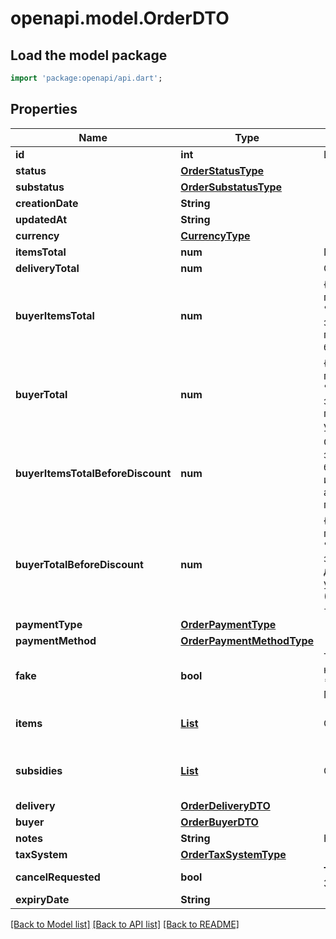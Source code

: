 # openapi.model.OrderDTO

## Load the model package
```dart
import 'package:openapi/api.dart';
```

## Properties
Name | Type | Description | Notes
------------ | ------------- | ------------- | -------------
**id** | **int** | Идентификатор заказа. | [optional] 
**status** | [**OrderStatusType**](OrderStatusType.md) |  | [optional] 
**substatus** | [**OrderSubstatusType**](OrderSubstatusType.md) |  | [optional] 
**creationDate** | **String** |  | [optional] 
**updatedAt** | **String** |  | [optional] 
**currency** | [**CurrencyType**](CurrencyType.md) |  | [optional] 
**itemsTotal** | **num** | Платеж покупателя.  | [optional] 
**deliveryTotal** | **num** | Стоимость доставки.  | [optional] 
**buyerItemsTotal** | **num** | {% note warning \"\" %}  Этот параметр устарел.  {% endnote %}  Стоимость всех товаров в заказе в валюте покупателя после применения скидок и без учета стоимости доставки.  | [optional] 
**buyerTotal** | **num** | {% note warning \"\" %}  Этот параметр устарел.  {% endnote %}  Стоимость всех товаров в заказе в валюте покупателя после применения скидок и с учетом стоимости доставки.  | [optional] 
**buyerItemsTotalBeforeDiscount** | **num** | Стоимость всех товаров в заказе в валюте покупателя без учета стоимости доставки и до применения скидок по:  * акциям; * купонам; * промокодам.  | [optional] 
**buyerTotalBeforeDiscount** | **num** | {% note warning \"\" %}  Этот параметр устарел.  {% endnote %}  Стоимость всех товаров в заказе в валюте покупателя до применения скидок и с учетом стоимости доставки (`buyerItemsTotalBeforeDiscount` + стоимость доставки).  | [optional] 
**paymentType** | [**OrderPaymentType**](OrderPaymentType.md) |  | [optional] 
**paymentMethod** | [**OrderPaymentMethodType**](OrderPaymentMethodType.md) |  | [optional] 
**fake** | **bool** | Тип заказа:  * `false` — настоящий заказ покупателя.  * `true` — [тестовый](../../pushapi/concepts/sandbox.md) заказ Маркета.  | [optional] 
**items** | [**List<OrderItemDTO>**](OrderItemDTO.md) | Список товаров в заказе. | [default to const []]
**subsidies** | [**List<OrderSubsidyDTO>**](OrderSubsidyDTO.md) | Список субсидий по типам. | [optional] [default to const []]
**delivery** | [**OrderDeliveryDTO**](OrderDeliveryDTO.md) |  | [optional] 
**buyer** | [**OrderBuyerDTO**](OrderBuyerDTO.md) |  | [optional] 
**notes** | **String** | Комментарий к заказу. | [optional] 
**taxSystem** | [**OrderTaxSystemType**](OrderTaxSystemType.md) |  | [optional] 
**cancelRequested** | **bool** | **Только для модели DBS**  Запрошена ли отмена.  | [optional] 
**expiryDate** | **String** |  | [optional] 

[[Back to Model list]](../README.md#documentation-for-models) [[Back to API list]](../README.md#documentation-for-api-endpoints) [[Back to README]](../README.md)


